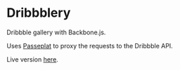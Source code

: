 Dribbblery
==========

Dribbble gallery with Backbone.js.

Uses [Passeplat](https://github.com/Timothee/Passeplat) to proxy the requests to the Dribbble API.

Live version [here](http://timothee.github.com/Dribbblery/).
